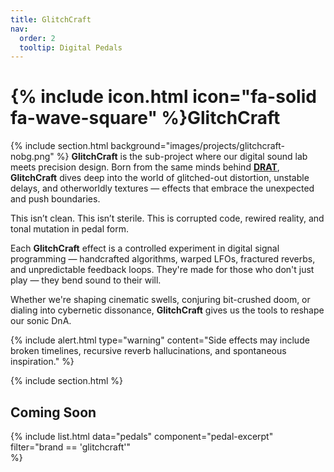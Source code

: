 ```yaml
---
title: GlitchCraft
nav:
  order: 2
  tooltip: Digital Pedals
---
```


# {% include icon.html icon="fa-solid fa-wave-square" %}GlitchCraft
{%
  include section.html
  background="images/projects/glitchcraft-nobg.png"
%}
**GlitchCraft** is the sub-project where our digital sound lab meets precision design. Born from the same minds behind [**DRAT**](/projects/drat), **GlitchCraft** dives deep into the world of glitched-out distortion, unstable delays, and otherworldly textures — effects that embrace the unexpected and push boundaries.

This isn’t clean. This isn’t sterile.
This is corrupted code, rewired reality, and tonal mutation in pedal form.

Each **GlitchCraft** effect is a controlled experiment in digital signal programming — handcrafted algorithms, warped LFOs, fractured reverbs, and unpredictable feedback loops. They're made for those who don't just play — they bend sound to their will.

Whether we're shaping cinematic swells, conjuring bit-crushed doom, or dialing into cybernetic dissonance, **GlitchCraft** gives us the tools to reshape our sonic DnA.

{%
  include alert.html
  type="warning"
  content="Side effects may include broken timelines, recursive reverb hallucinations, and spontaneous inspiration."
%}

{% include section.html %}

## Coming Soon

{%
  include list.html
  data="pedals"
  component="pedal-excerpt"
  filter="brand == 'glitchcraft'"    
%}
